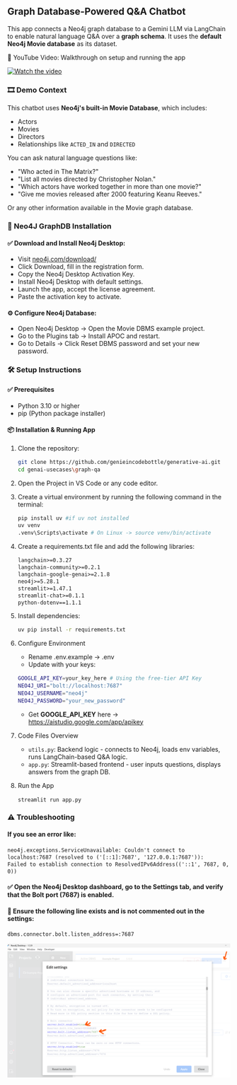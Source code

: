 ## Graph Database-Powered Q&A Chatbot

This app connects a Neo4j graph database to a Gemini LLM via LangChain to enable natural language Q&A over a **graph schema**. It uses the **default Neo4j Movie database** as its dataset.

🎥 YouTube Video:  Walkthrough on setup and running the app

[![Watch the video](https://img.youtube.com/vi/PJTxPW5He7w/0.jpg)](https://www.youtube.com/watch?v=PJTxPW5He7w)

### 🎞️ Demo Context

This chatbot uses **Neo4j's built-in Movie Database**, which includes:
- Actors
- Movies
- Directors
- Relationships like `ACTED_IN` and `DIRECTED`

You can ask natural language questions like:
- "Who acted in The Matrix?"
- "List all movies directed by Christopher Nolan."
- "Which actors have worked together in more than one movie?"
- "Give me movies released after 2000 featuring Keanu Reeves."

Or any other information available in the Movie graph database. 

### 🔧 Neo4J GraphDB Installation

#### ✅ Download and Install Neo4j Desktop:
- Visit [neo4j.com/download/](https://neo4j.com/download/)
- Click Download, fill in the registration form.
- Copy the Neo4j Desktop Activation Key.
- Install Neo4j Desktop with default settings.
- Launch the app, accept the license agreement.
- Paste the activation key to activate.

#### ⚙️ Configure Neo4j Database:
- Open Neo4j Desktop → Open the Movie DBMS example project.
- Go to the Plugins tab → Install APOC and restart.
- Go to Details → Click Reset DBMS password and set your new password.

### 🛠️ Setup Instructions

#### ✅ Prerequisites
   - Python 3.10 or higher
   - pip (Python package installer)

#### 📦 Installation & Running App
   1. Clone the repository:
      ```bash
      git clone https://github.com/genieincodebottle/generative-ai.git
      cd genai-usecases\graph-qa
      ```
   2. Open the Project in VS Code or any code editor.
   3. Create a virtual environment by running the following command in the terminal:
      ```bash
      pip install uv #if uv not installed
      uv venv
      .venv\Scripts\activate # On Linux -> source venv/bin/activate
      ```
   4. Create a requirements.txt file and add the following libraries:
      ```
      langchain>=0.3.27
      langchain-community>=0.2.1
      langchain-google-genai>=2.1.8
      neo4j>=5.28.1
      streamlit>=1.47.1
      streamlit-chat>=0.1.1
      python-dotenv==1.1.1
      ```
   5. Install dependencies:
      ```bash
      uv pip install -r requirements.txt
      ```
   6. Configure Environment
      * Rename .env.example → .env
      * Update with your keys:

      ```bash
      GOOGLE_API_KEY=your_key_here # Using the free-tier API Key
      NEO4J_URI="bolt://localhost:7687"
      NEO4J_USERNAME="neo4j"
      NEO4J_PASSWORD="your_new_password"
      ```
      * Get **GOOGLE_API_KEY** here -> https://aistudio.google.com/app/apikey
   7. Code Files Overview
      * `utils.py`: Backend logic - connects to Neo4j, loads env variables, runs LangChain-based Q&A logic.
      * `app.py`: Streamlit-based frontend - user inputs questions, displays answers from the graph DB.
   9. Run the App
   
      `streamlit run app.py`

### ⚠️ Troubleshooting

#### If you see an error like:
```
neo4j.exceptions.ServiceUnavailable: Couldn't connect to localhost:7687 (resolved to ('[::1]:7687', '127.0.0.1:7687')):  
Failed to establish connection to ResolvedIPv6Address(('::1', 7687, 0, 0))
```

#### ✅ Open the Neo4j Desktop dashboard, go to the Settings tab, and verify that the Bolt port (7687) is enabled.

#### 📌 Ensure the following line exists and is not commented out in the settings:
```
dbms.connector.bolt.listen_address=:7687
```

![alt text](img/troubleshoot.png)

